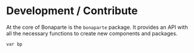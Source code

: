 # Development / Contribute

At the core of Bonaparte is the `bonaparte` package. It provides an API with all the necessary functions to create new components and packages.

```
var bp 



